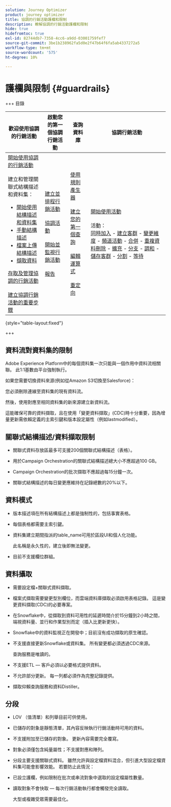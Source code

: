 ```yaml
---
solution: Journey Optimizer
product: journey optimizer
title: 協調的行銷活動護欄和限制
description: 瞭解協調的行銷活動護欄和限制
hide: true
hidefromtoc: true
exl-id: 82744db7-7358-4cc6-a9dd-03001759fef7
source-git-commit: 3be1b238962fa5d0e2f47b64f6fa5ab4337272a5
workflow-type: tm+mt
source-wordcount: '575'
ht-degree: 10%

---
```


# 護欄與限制 {#guardrails}

+++ 目錄

| 歡迎使用協調的行銷活動 | 啟動您的第一個協調行銷活動 | 查詢資料庫 | 協調行銷活動 |
|---|---|---|---|
| [開始使用協調的行銷活動](gs-orchestrated-campaigns.md)<br/><br/>建立和管理關聯式結構描述和資料集：</br> <ul><li>[開始使用結構描述和資料集](gs-schemas.md)</li><li>[手動結構描述](manual-schema.md)</li><li>[檔案上傳結構描述](file-upload-schema.md)</li><li>[擷取資料](ingest-data.md)</li></ul>[存取及管理協調的行銷活動](access-manage-orchestrated-campaigns.md)<br/><br/>[建立協調行銷活動的重要步驟](gs-campaign-creation.md) | [建立並排程行銷活動](create-orchestrated-campaign.md)<br/><br/>[協調活動](orchestrate-activities.md)<br/><br/>[開始並監視行銷活動](start-monitor-campaigns.md)<br/><br/>[報告](reporting-campaigns.md) | [使用規則產生器](orchestrated-rule-builder.md)<br/><br/>[建立您的第一個查詢](build-query.md)<br/><br/>[編輯運算式](edit-expressions.md)<br/><br/>[重定向](retarget.md) | [開始使用活動](activities/about-activities.md)<br/><br/>活動：<br/>[同時加入](activities/and-join.md) - [建立客群](activities/build-audience.md) - [變更維度](activities/change-dimension.md) - [頻道活動](activities/channels.md) - [合併](activities/combine.md) - [重複資料刪除](activities/deduplication.md) - [擴充](activities/enrichment.md) - [分支](activities/fork.md) - [調和](activities/reconciliation.md) - [儲存客群](activities/save-audience.md) - [分割](activities/split.md) - [等待](activities/wait.md) |

{style="table-layout:fixed"}

+++

## 資料流對資料集的限制

Adobe Experience Platform中的每個資料集一次只能與一個作用中資料流相關聯。 此1:1基數由平台強制執行。

如果您需要切換資料來源(例如從Amazon S3切換至Salesforce)：

您必須刪除連線至資料集的現有資料流。

然後，使用對應至相同資料集的新來源建立新資料流。

這能確保可靠的資料擷取，且在使用「變更資料擷取」(CDC)時十分重要，因為增量更新需依賴定義的主索引鍵和版本設定屬性（例如lastmodified）。


## 關聯式結構描述/資料擷取限制

* 關聯式資料存放區最多可支援200個關聯式結構描述（表格）。

* 用於Campaign Orchestration的關聯式結構描述總大小不應超過100 GB。

* Campaign Orchestration的批次擷取不應超過每15分鐘一次。

* 關聯式結構描述的每日變更應維持在記錄總數的20%以下。

## 資料模式

* 版本描述項在所有結構描述上都是強制性的，包括事實表格。

* 每個表格都需要主索引鍵。

* 資料集建立期間指派的table_name可用於區段UI和個人化功能。

  此名稱是永久性的，建立後即無法變更。

* 目前不支援欄位群組。

## 資料攝取

* 需要設定檔+關聯式資料擷取。

* 檔案式擷取需要變更型別欄位，而雲端資料庫擷取必須啟用表格記錄。 這是變更資料擷取(CDC)的必要專案。

* 在Snowflake中，從擷取到資料可用性的延遲時間介於15分鐘到2小時之間，端視資料量、並行和作業型別而定（插入比更新更快）。

* Snowflake中的資料監視正在開發中；目前沒有成功擷取的原生確認。

* 不支援直接更新Snowflake或資料集。 所有變更都必須透過CDC來源。

  查詢服務是唯讀的。

* 不支援ETL — 客戶必須以必要格式提供資料。

* 不允許部分更新。 每一列都必須作為完整記錄提供。

* 擷取仰賴查詢服務和資料Distiller。

## 分段

* LOV （值清單）和列舉目前可供使用。

* 已儲存的對象是靜態清單，其內容反映執行行銷活動時可用的資料。

* 不支援附加至已儲存的對象。 更新內容需要完全覆寫。

* 對象必須僅包含純量屬性；不支援對應和陣列。

* 分段主要支援關聯式資料。 雖然允許與設定檔資料混合，但引進大型設定檔資料集可能會影響效能。 若要防止此情況：

* 已設立護欄，例如限制在批次或串流對象中選取的設定檔屬性數量。

* 讀取對象不會快取 — 每次行銷活動執行都會觸發完全讀取。

  大型或複雜受眾需要最佳化。